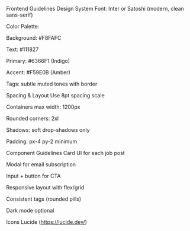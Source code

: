 Frontend Guidelines
Design System
Font: Inter or Satoshi (modern, clean sans-serif)

Color Palette:

Background: #F8FAFC

Text: #111827

Primary: #6366F1 (Indigo)

Accent: #F59E0B (Amber)

Tags: subtle muted tones with border

Spacing & Layout
Use 8pt spacing scale

Containers max width: 1200px

Rounded corners: 2xl

Shadows: soft drop-shadows only

Padding: px-4 py-2 minimum

Component Guidelines
Card UI for each job post

Modal for email subscription

Input + button for CTA

Responsive layout with flex/grid

Consistent tags (rounded pills)

Dark mode optional

Icons
Lucide (https://lucide.dev/)